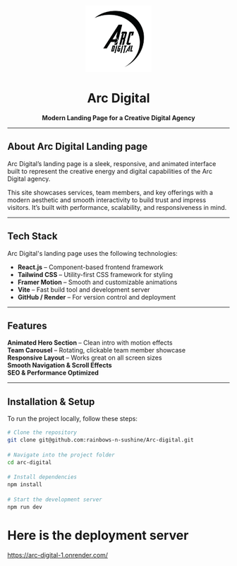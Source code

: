 <div align="center">
  <img src="./src/assets/logo.png" alt="Arc Digital Logo" width="150">
  <h1>Arc Digital</h1>
  <p><strong>Modern Landing Page for a Creative Digital Agency</strong></p>
</div>

---

## About Arc Digital Landing page

Arc Digital’s landing page is a sleek, responsive, and animated interface built to represent the creative energy and digital capabilities of the Arc Digital agency.

This site showcases services, team members, and key offerings with a modern aesthetic and smooth interactivity to build trust and impress visitors. It’s built with performance, scalability, and responsiveness in mind.

---

## Tech Stack

Arc Digital's landing page uses the following technologies:

- **React.js** – Component-based frontend framework
- **Tailwind CSS** – Utility-first CSS framework for styling
- **Framer Motion** – Smooth and customizable animations
- **Vite** – Fast build tool and development server
- **GitHub / Render** – For version control and deployment

---

## Features

**Animated Hero Section** – Clean intro with motion effects  
 **Team Carousel** – Rotating, clickable team member showcase  
 **Responsive Layout** – Works great on all screen sizes  
 **Smooth Navigation & Scroll Effects**  
 **SEO & Performance Optimized**

---

## Installation & Setup

To run the project locally, follow these steps:

```bash
# Clone the repository
git clone git@github.com:rainbows-n-sushine/Arc-digital.git

# Navigate into the project folder
cd arc-digital

# Install dependencies
npm install

# Start the development server
npm run dev
```

# Here is the deployment server

https://arc-digital-1.onrender.com/
